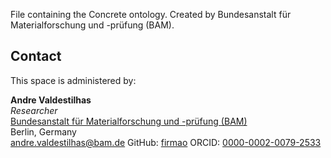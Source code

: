 File containing the Concrete ontology. Created by Bundesanstalt für Materialforschung und -prüfung (BAM).

## Contact
This space is administered by:  

**Andre Valdestilhas**  
*Researcher*  
[Bundesanstalt für Materialforschung und -prüfung (BAM)](https://www.bam.de/)  
Berlin, Germany  
<andre.valdestilhas@bam.de> 
GitHub: [firmao](https://github.com/firmao)
ORCID: [0000-0002-0079-2533](https://orcid.org/0000-0002-0079-2533) 
